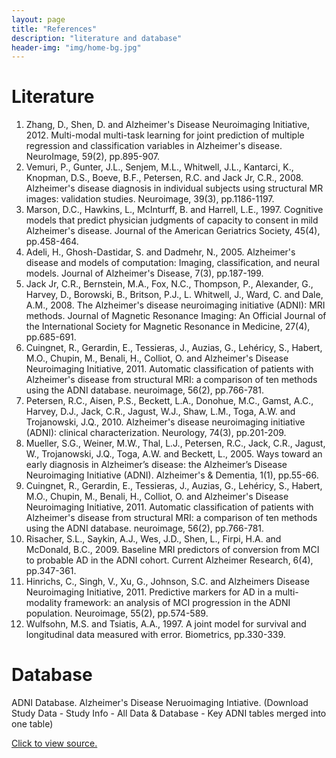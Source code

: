 ```yaml
---
layout: page
title: "References"
description: "literature and database"
header-img: "img/home-bg.jpg"
---
```


# Literature
1. Zhang, D., Shen, D. and Alzheimer's Disease Neuroimaging Initiative, 2012. Multi-modal multi-task learning for joint prediction of multiple regression and classification variables in Alzheimer's disease. NeuroImage, 59(2), pp.895-907.
2. Vemuri, P., Gunter, J.L., Senjem, M.L., Whitwell, J.L., Kantarci, K., Knopman, D.S., Boeve, B.F., Petersen, R.C. and Jack Jr, C.R., 2008. Alzheimer's disease diagnosis in individual subjects using structural MR images: validation studies. Neuroimage, 39(3), pp.1186-1197.
3. Marson, D.C., Hawkins, L., McInturff, B. and Harrell, L.E., 1997. Cognitive models that predict physician judgments of capacity to consent in mild Alzheimer's disease. Journal of the American Geriatrics Society, 45(4), pp.458-464.
4. Adeli, H., Ghosh-Dastidar, S. and Dadmehr, N., 2005. Alzheimer's disease and models of computation: Imaging, classification, and neural models. Journal of Alzheimer's Disease, 7(3), pp.187-199.
5. Jack Jr, C.R., Bernstein, M.A., Fox, N.C., Thompson, P., Alexander, G., Harvey, D., Borowski, B., Britson, P.J., L. Whitwell, J., Ward, C. and Dale, A.M., 2008. The Alzheimer's disease neuroimaging initiative (ADNI): MRI methods. Journal of Magnetic Resonance Imaging: An Official Journal of the International Society for Magnetic Resonance in Medicine, 27(4), pp.685-691.
6. Cuingnet, R., Gerardin, E., Tessieras, J., Auzias, G., Lehéricy, S., Habert, M.O., Chupin, M., Benali, H., Colliot, O. and Alzheimer's Disease Neuroimaging Initiative, 2011. Automatic classification of patients with Alzheimer's disease from structural MRI: a comparison of ten methods using the ADNI database. neuroimage, 56(2), pp.766-781.
7. Petersen, R.C., Aisen, P.S., Beckett, L.A., Donohue, M.C., Gamst, A.C., Harvey, D.J., Jack, C.R., Jagust, W.J., Shaw, L.M., Toga, A.W. and Trojanowski, J.Q., 2010. Alzheimer's disease neuroimaging initiative (ADNI): clinical characterization. Neurology, 74(3), pp.201-209.
8. Mueller, S.G., Weiner, M.W., Thal, L.J., Petersen, R.C., Jack, C.R., Jagust, W., Trojanowski, J.Q., Toga, A.W. and Beckett, L., 2005. Ways toward an early diagnosis in Alzheimer’s disease: the Alzheimer’s Disease Neuroimaging Initiative (ADNI). Alzheimer's & Dementia, 1(1), pp.55-66.
9. Cuingnet, R., Gerardin, E., Tessieras, J., Auzias, G., Lehéricy, S., Habert, M.O., Chupin, M., Benali, H., Colliot, O. and Alzheimer's Disease Neuroimaging Initiative, 2011. Automatic classification of patients with Alzheimer's disease from structural MRI: a comparison of ten methods using the ADNI database. neuroimage, 56(2), pp.766-781.
10. Risacher, S.L., Saykin, A.J., Wes, J.D., Shen, L., Firpi, H.A. and McDonald, B.C., 2009. Baseline MRI predictors of conversion from MCI to probable AD in the ADNI cohort. Current Alzheimer Research, 6(4), pp.347-361.
11. Hinrichs, C., Singh, V., Xu, G., Johnson, S.C. and Alzheimers Disease Neuroimaging Initiative, 2011. Predictive markers for AD in a multi-modality framework: an analysis of MCI progression in the ADNI population. Neuroimage, 55(2), pp.574-589.
12. Wulfsohn, M.S. and Tsiatis, A.A., 1997. A joint model for survival and longitudinal data measured with error. Biometrics, pp.330-339.

# Database
ADNI Database. Alzheimer's Disease Neruoimaging Intiative.
(Download Study Data - Study Info - All Data & Database - Key ADNI tables merged into one table)

[Click to view source.](http://adni.loni.usc.edu)